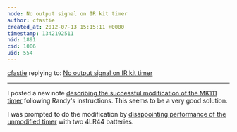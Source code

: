 ```yaml
---
node: No output signal on IR kit timer
author: cfastie
created_at: 2012-07-13 15:15:11 +0000
timestamp: 1342192511
nid: 1891
cid: 1006
uid: 554
---
```




[cfastie](../profile/cfastie) replying to: [No output signal on IR kit timer](../notes/cfastie/5-2-2012/no-output-signal-ir-kit-timer)

----
I posted a new note <a href="http://publiclaboratory.org/notes/cfastie/7-12-2012/shutter-timer-upgrade">describing the successful modification of the MK111 timer</a> following Randy's instructions. This seems to be a very good solution.

I was prompted to do the modification by <a href="http://publiclaboratory.org/notes/cfastie/7-3-2012/timer-battery-disappoints">disappointing performance of the unmodified timer</a> with two 4LR44 batteries.